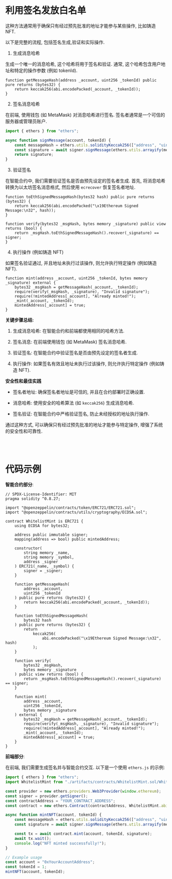 # 利用签名发放白名单

这种方法通常用于确保只有经过预先批准的地址才能参与某些操作, 比如铸造 NFT.

以下是完整的流程, 包括签名生成,验证和实际操作.

1. 生成消息哈希

生成一个唯一的消息哈希, 这个哈希将用于签名和验证. 通常, 这个哈希包含用户地址和特定的操作参数 (例如 tokenId).

```solidity
function getMessageHash(address _account, uint256 _tokenId) public pure returns (bytes32) {
    return keccak256(abi.encodePacked(_account, _tokenId));
}
```

2. 签名消息哈希

在前端, 使用钱包 (如 MetaMask) 对消息哈希进行签名. 签名者通常是一个可信的服务器或管理员账户.

```javascript
import { ethers } from "ethers";

async function signMessage(account, tokenId) {
    const messageHash = ethers.utils.solidityKeccak256(["address", "uint256"], [account, tokenId]);
    const signature = await signer.signMessage(ethers.utils.arrayify(messageHash));
    return signature;
}
```

3. 验证签名

在智能合约中, 我们需要验证签名是否由预先设定的签名者生成. 首先, 将消息哈希转换为以太坊签名消息格式, 然后使用 `ecrecover` 恢复签名者地址.

```solidity
function toEthSignedMessageHash(bytes32 hash) public pure returns (bytes32) {
    return keccak256(abi.encodePacked("\x19Ethereum Signed Message:\n32", hash));
}

function verify(bytes32 _msgHash, bytes memory _signature) public view returns (bool) {
    return _msgHash.toEthSignedMessageHash().recover(_signature) == signer;
}
```

4. 执行操作 (例如铸造 NFT)

如果签名验证通过, 并且地址未执行过该操作, 则允许执行特定操作 (例如铸造 NFT).

```solidity
function mint(address _account, uint256 _tokenId, bytes memory _signature) external {
    bytes32 _msgHash = getMessageHash(_account, _tokenId);
    require(verify(_msgHash, _signature), "Invalid signature");
    require(!mintedAddress[_account], "Already minted!");
    _mint(_account, _tokenId);
    mintedAddress[_account] = true;
}
```

**关键步骤总结:**

1. 生成消息哈希: 在智能合约和前端都使用相同的哈希方法.

2. 签名消息: 在前端使用钱包 (如 MetaMask) 签名消息哈希.

3. 验证签名: 在智能合约中验证签名是否由预先设定的签名者生成.

4. 执行操作: 如果签名有效且地址未执行过该操作, 则允许执行特定操作 (例如铸造 NFT).

**安全性和最佳实践**

-   签名者地址: 确保签名者地址是可信的, 并且在合约部署时正确设置.

-   消息哈希: 使用安全的哈希算法 (如 `keccak256`) 生成消息哈希.

-   签名验证: 在智能合约中严格验证签名, 防止未经授权的地址执行操作.

通过这种方式, 可以确保只有经过预先批准的地址才能参与特定操作, 增强了系统的安全性和可靠性.

<br><br>

# 代码示例

**智能合约部分**:

```solidity
// SPDX-License-Identifier: MIT
pragma solidity ^0.8.27;

import "@openzeppelin/contracts/token/ERC721/ERC721.sol";
import "@openzeppelin/contracts/utils/cryptography/ECDSA.sol";

contract WhitelistMint is ERC721 {
    using ECDSA for bytes32;

    address public immutable signer;
    mapping(address => bool) public mintedAddress;

    constructor(
        string memory _name,
        string memory _symbol,
        address _signer
    ) ERC721(_name, _symbol) {
        signer = _signer;
    }

    function getMessageHash(
        address _account,
        uint256 _tokenId
    ) public pure returns (bytes32) {
        return keccak256(abi.encodePacked(_account, _tokenId));
    }

    function toEthSignedMessageHash(
        bytes32 hash
    ) public pure returns (bytes32) {
        return
            keccak256(
                abi.encodePacked("\x19Ethereum Signed Message:\n32", hash)
            );
    }

    function verify(
        bytes32 _msgHash,
        bytes memory _signature
    ) public view returns (bool) {
        return _msgHash.toEthSignedMessageHash().recover(_signature) == signer;
    }

    function mint(
        address _account,
        uint256 _tokenId,
        bytes memory _signature
    ) external {
        bytes32 _msgHash = getMessageHash(_account, _tokenId);
        require(verify(_msgHash, _signature), "Invalid signature");
        require(!mintedAddress[_account], "Already minted!");
        _mint(_account, _tokenId);
        mintedAddress[_account] = true;
    }
}
```

**前端部分**:

在前端, 我们需要生成签名并与智能合约交互. 以下是一个使用 `ethers.js` 的示例:

```javascript
import { ethers } from "ethers";
import WhitelistMint from "./artifacts/contracts/WhitelistMint.sol/WhitelistMint.json";

const provider = new ethers.providers.Web3Provider(window.ethereum);
const signer = provider.getSigner();
const contractAddress = "YOUR_CONTRACT_ADDRESS";
const contract = new ethers.Contract(contractAddress, WhitelistMint.abi, signer);

async function mintNFT(account, tokenId) {
    const messageHash = ethers.utils.solidityKeccak256(["address", "uint256"], [account, tokenId]);
    const signature = await signer.signMessage(ethers.utils.arrayify(messageHash));

    const tx = await contract.mint(account, tokenId, signature);
    await tx.wait();
    console.log("NFT minted successfully!");
}

// Example usage
const account = "0xYourAccountAddress";
const tokenId = 1;
mintNFT(account, tokenId);
```

<br><br>
